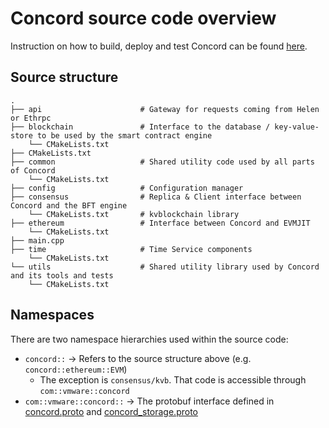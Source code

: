 # Concord source code overview

Instruction on how to build, deploy and test Concord can be found [here](../README.md).

## Source structure

```
.
├── api                      # Gateway for requests coming from Helen or Ethrpc
├── blockchain               # Interface to the database / key-value-store to be used by the smart contract engine
    └── CMakeLists.txt
├── CMakeLists.txt
├── common                   # Shared utility code used by all parts of Concord
    └── CMakeLists.txt
├── config                   # Configuration manager
├── consensus                # Replica & Client interface between Concord and the BFT engine
    └── CMakeLists.txt       # kvblockchain library
├── ethereum                 # Interface between Concord and EVMJIT
    └── CMakeLists.txt
├── main.cpp
├── time                     # Time Service components
    └── CMakeLists.txt
└── utils                    # Shared utility library used by Concord and its tools and tests
    └── CMakeLists.txt
```

## Namespaces

There are two namespace hierarchies used within the source code:
* `concord::` -> Refers to the source structure above (e.g. `concord::ethereum::EVM`)
  * The exception is `consensus/kvb`. That code is accessible through `com::vmware::concord`
* `com::vmware::concord::` -> The protobuf interface defined in [concord.proto](../../communication/src/main/proto/concord.proto) and [concord_storage.proto](../proto/concord_storage.proto)
